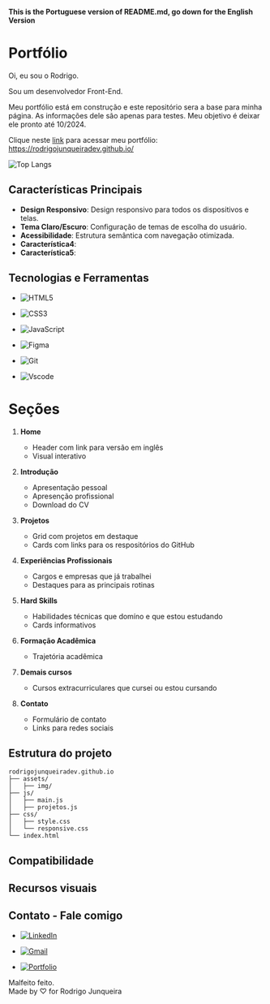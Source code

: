 **This is the Portuguese version of README.md, go down for the English Version**

# Portfólio

Oi, eu sou o Rodrigo.

Sou um desenvolvedor Front-End.

Meu portfólio está em construção e este repositório sera a base para minha página. As informações dele são apenas para testes.
Meu objetivo é deixar ele pronto até 10/2024.

Clique neste [link](https://rodrigojunqueiradev.github.io/) para acessar meu portfólio:
https://rodrigojunqueiradev.github.io/

![Top Langs](https://github-readme-stats-git-masterrstaa-rickstaa.vercel.app/api/top-langs/?username=rodrigojunqueiradev&bg_color=000&border_color=30A3DC&title_color=E94D5F&text_color=FFF)

## Características Principais

- **Design Responsivo**: Design responsivo para todos os dispositivos e telas.
- **Tema Claro/Escuro**: Configuração de temas de escolha do usuário.
- **Acessibilidade**: Estrutura semântica com navegação otimizada.
- **Característica4**:
- **Característica5**:

## Tecnologias e Ferramentas

- ![HTML5](https://img.shields.io/badge/HTML5-E34F26?style=for-the-badge&logo=html5&logoColor=white)

- ![CSS3](https://img.shields.io/badge/CSS3-1572B6?style=for-the-badge&logo=css3&logoColor=white)

- ![JavaScript](https://img.shields.io/badge/JavaScript-F7DF1E?style=for-the-badge&logo=javascript&logoColor=black)

<!-- ![React](https://img.shields.io/badge/React-20232A?style=for-the-badge&logo=react&logoColor=61DAFB) -->

- ![Figma](https://img.shields.io/badge/Figma-696969?style=for-the-badge&logo=figma&logoColor=figma)

<!-- ![MySQL](https://img.shields.io/badge/MySQL-00000F?style=for-the-badge&logo=mysql&logoColor=white)

![SQLite](https://img.shields.io/badge/SQLite-000?style=for-the-badge&logo=sqlite&logoColor=07405E) -->

- ![Git](https://img.shields.io/badge/GIT-E44C30?style=for-the-badge&logo=git&logoColor=white)

<!-- ![PHP](https://img.shields.io/badge/PHP-777BB4?style=for-the-badge&logo=php&logoColor=white) -->

- ![Vscode](https://img.shields.io/badge/Vscode-007ACC?style=for-the-badge&logo=visual-studio-code&logoColor=white)

# Seções

1. **Home**

   - Header com link para versão em inglês
   - Visual interativo

2. **Introdução**

   - Apresentação pessoal
   - Apresenção profissional
   - Download do CV

3. **Projetos**

   - Grid com projetos em destaque
   - Cards com links para os respositórios do GitHub

4. **Experiências Profissionais**

   - Cargos e empresas que já trabalhei
   - Destaques para as principais rotinas

5. **Hard Skills**

   - Habilidades técnicas que domíno e que estou estudando
   - Cards informativos

6. **Formação Acadêmica**

   - Trajetória acadêmica

7. **Demais cursos**

   - Cursos extracurriculares que cursei ou estou cursando

8. **Contato**

   - Formulário de contato
   - Links para redes sociais

## Estrutura do projeto

```
rodrigojunqueiradev.github.io
├── assets/
│   ├── img/
├── js/
│   ├── main.js
│   ├── projetos.js
├── css/
│   ├── style.css
│   └── responsive.css
└── index.html
```

## Compatibilidade

## Recursos visuais

## Contato - Fale comigo

- [![LinkedIn](https://img.shields.io/badge/LinkedIn-0077B5?style=for-the-badge&logo=linkedin&logoColor=white)](https://www.linkedin.com/in/rodrigo-junqueira/)

- [![Gmail](https://img.shields.io/badge/Gmail-333333?style=for-the-badge&logo=gmail&logoColor=red)](mailto:eurodrigojunqueira@gmail.com)

- [![Portfolio](https://img.shields.io/badge/Portfolio-FF5722?style=for-the-badge&logo=todoist&logoColor=white)](https://rodrigojunqueiradev.github.io/)

Malfeito feito. <br>
Made by ♡ for Rodrigo Junqueira
